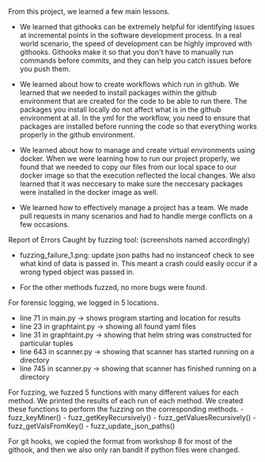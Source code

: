 From this project, we learned a few main lessons.

- We learned that githooks can be extremely helpful for identifying issues at incremental points in the software development process.
In a real world scenario, the speed of development can be highly improved with githooks. Githooks make it so that you don't have to manually run commands before commits, and they can help you catch issues before you push them.

- We learned about how to create workflows which run in github. We learned that we needed to install packages within the github environment that are created for the code to be able to run there. The packages you install locally do not affect what is in the github environment at all. In the yml for the workflow, you need to ensure that packages are installed before running the code so that everything works properly in the github environment.

- We learned about how to manage and create virtual environments using docker. When we were learning how to run our project properly, we found that we needed to copy our files from our local space to our docker image so that the execution reflected the local changes. We also learned that it was neccesary to make sure the neccesary packages were installed in the docker image as well.

- We learned how to effectively manage a project has a team. We made pull requests in many scenarios and had to handle merge conflicts on a few occasions.

Report of Errors Caught by fuzzing tool:
  (screenshots named accordingly)
- fuzzing_failure_1.png: update json paths had no instanceof check to see what kind of data is passed in. This meant a crash could easily occur if a wrong typed object was passed in.

- For the other methods fuzzed, no more bugs were found.

For forensic logging, we logged in 5 locations.

- line 71 in main.py -> shows program starting and location for results
- line 23 in graphtaint.py -> showing all found yaml files
- line 31 in graphtaint.py -> showing that helm string was constructed for particular tuples
- line 643 in scanner.py -> showing that scanner has started running on a directory
- line 745 in scanner.py -> showing that scanner has finished running on a directory

For fuzzing, we fuzzed 5 functions with many different values for each method. We printed the results of each run of each method. We created these functions to perform the fuzzing on the corresponding methods.
    - fuzz_keyMiner()
    - fuzz_getKeyRecursively()
    - fuzz_getValuesRecursively()
    - fuzz_getValsFromKey()
    - fuzz_update_json_paths()  

For git hooks, we copied the format from workshop 8 for most of the githook, and then we also only ran bandit if python files were changed.


